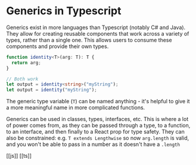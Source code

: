 # Generics in Typescript

Generics exist in more languages than Typescript (notably C# and Java). They allow for creating reusable components that work across a variety of types, rather than a single one. This allows users to consume these components and provide their own types.

```typescript
function identity<T>(arg: T): T {
  return arg;
}

// Both work
let output = identity<string>("myString");
let output = identity("myString");
```

The generic type variable (`T`) can be named anything - it's helpful to give it a more meaningful name in more complicated functions.

Generics can be used in classes, types, interfaces, etc. This is where a lot of power comes from, as they can be passed through a type, to a function, to an interface, and then finally to a React prop for type safety.
They can also be constrained: e.g. `T extends Lengthwise` so now `arg.length` is valid, and you won't be able to pass in a number as it doesn't have a `.length`

[[js]]
[[ts]]